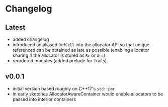 # Changelog

## Latest
-   added changelog
-   introduced an aliased `RefCell` into the allocator API so that unique
    references can be obtained as late as possible (enabling allocator sharing
    if the allocator is stored as `Rc` or `Arc`)
-   reordered modules (added prelude for Traits)

## v0.0.1
-   initial version based roughly on C++17's `std::pmr`
-   in early sketches AllocatorAwareContainer would enable allocators to be
    passed into interior containers
